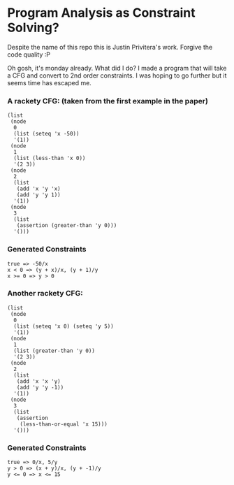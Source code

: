 # Program Analysis as Constraint Solving?

Despite the name of this repo this is Justin Privitera's work. Forgive the code quality :P

Oh gosh, it's monday already. What did I do? I made a program that will take a CFG and convert to 2nd order constraints. I was hoping to go further but it seems time has escaped me.

### A rackety CFG: (taken from the first example in the paper)
	(list
	 (node
	  0
	  (list (seteq 'x -50))
	  '(1))
	 (node
	  1
	  (list (less-than 'x 0))
	  '(2 3))
	 (node
	  2
	  (list
	   (add 'x 'y 'x)
	   (add 'y 'y 1))
	  '(1))
	 (node
	  3
	  (list
	   (assertion (greater-than 'y 0)))
	  '()))
### Generated Constraints
	true => -50/x
	x < 0 => (y + x)/x, (y + 1)/y
	x >= 0 => y > 0

### Another rackety CFG:
	(list
	 (node
	  0
	  (list (seteq 'x 0) (seteq 'y 5))
	  '(1))
	 (node
	  1
	  (list (greater-than 'y 0))
	  '(2 3))
	 (node
	  2
	  (list
	   (add 'x 'x 'y)
	   (add 'y 'y -1))
	  '(1))
	 (node
	  3
	  (list
	   (assertion
	    (less-than-or-equal 'x 15)))
	  '()))
### Generated Constraints
	true => 0/x, 5/y
	y > 0 => (x + y)/x, (y + -1)/y
	y <= 0 => x <= 15


